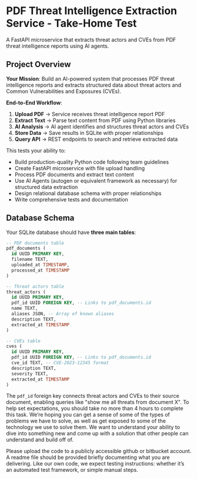 # PDF Threat Intelligence Extraction Service - Take-Home Test

A FastAPI microservice that extracts threat actors and CVEs from PDF threat intelligence reports using AI agents.

## Project Overview

**Your Mission**: Build an AI-powered system that processes PDF threat intelligence reports and extracts structured data about threat actors and Common Vulnerabilities and Exposures (CVEs).

**End-to-End Workflow**:
1. **Upload PDF** → Service receives threat intelligence report PDF
2. **Extract Text** → Parse text content from PDF using Python libraries
3. **AI Analysis** → AI agent identifies and structures threat actors and CVEs
4. **Store Data** → Save results in SQLite with proper relationships
5. **Query API** → REST endpoints to search and retrieve extracted data

This tests your ability to:
- Build production-quality Python code following team guidelines
- Create FastAPI microservice with file upload handling
- Process PDF documents and extract text content
- Use AI Agents (autogen or equivalent framework as necessary) for structured data extraction
- Design relational database schema with proper relationships
- Write comprehensive tests and documentation

## Database Schema

Your SQLite database should have **three main tables**:

```sql
-- PDF documents table
pdf_documents (
  id UUID PRIMARY KEY,
  filename TEXT,
  uploaded_at TIMESTAMP,
  processed_at TIMESTAMP
)

-- Threat actors table
threat_actors (
  id UUID PRIMARY KEY,
  pdf_id UUID FOREIGN KEY, -- Links to pdf_documents.id
  name TEXT,
  aliases JSON, -- Array of known aliases
  description TEXT,
  extracted_at TIMESTAMP
)

-- CVEs table
cves (
  id UUID PRIMARY KEY,
  pdf_id UUID FOREIGN KEY, -- Links to pdf_documents.id
  cve_id TEXT, -- CVE-2023-12345 format
  description TEXT,
  severity TEXT,
  extracted_at TIMESTAMP
)
```

The `pdf_id` foreign key connects threat actors and CVEs to their source document, enabling queries like "show me all threats from document X".
To help set expectations, you should take no more than 4 hours to complete this task. We’re hoping you can get a sense of some of the types of problems we have to solve, as well as get exposed to some of the technology we use to solve them. We want to understand your ability to dive into something new and come up with a solution that other people can understand and build off of.

Please upload the code to a publicly accessible github or bitbucket account.  A readme file should be provided briefly documenting what you are delivering.  Like our own code, we expect testing instructions: whether it’s an automated test framework, or simple manual steps.